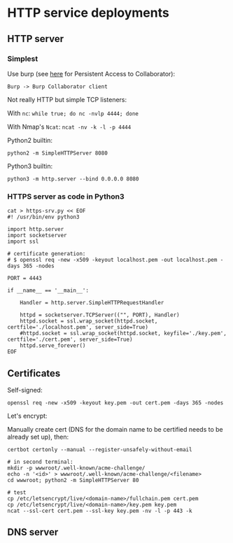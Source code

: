
# HTTP service deployments

## HTTP server

### Simplest

Use burp (see [here](https://blog.z-labs.eu/2019/09/09/burp-suite-pro-rltandt-collaborator-presistence.html) for Persistent Access to Collaborator):

    Burp -> Burp Collaborator client

Not really HTTP but simple TCP listeners:

With `nc`: `while true; do nc -nvlp 4444; done`

With Nmap's `Ncat`: `ncat -nv -k -l -p 4444`

Python2 builtin:

    python2 -m SimpleHTTPServer 8080

Python3 builtin:

    python3 -m http.server --bind 0.0.0.0 8080

### HTTPS server as code in Python3

```
cat > https-srv.py << EOF
#! /usr/bin/env python3

import http.server
import socketserver
import ssl

# certificate generation:
# $ openssl req -new -x509 -keyout localhost.pem -out localhost.pem -days 365 -nodes

PORT = 4443 

if __name__ == '__main__':

    Handler = http.server.SimpleHTTPRequestHandler

    httpd = socketserver.TCPServer(("", PORT), Handler)
    httpd.socket = ssl.wrap_socket(httpd.socket, certfile='./localhost.pem', server_side=True)
    #httpd.socket = ssl.wrap_socket(httpd.socket, keyfile='./key.pem', certfile='./cert.pem', server_side=True)
    httpd.serve_forever()
EOF
```

## Certificates

Self-signed:

    openssl req -new -x509 -keyout key.pem -out cert.pem -days 365 -nodes

Let's encrypt:

Manually create cert (DNS for the domain name to be certified needs to be already set up), then:

```
certbot certonly --manual --register-unsafely-without-email

# in second terminal:
mkdir -p wwwroot/.well-known/acme-challenge/
echo -n '<id>' > wwwroot/.well-known/acme-challenge/<filename>
cd wwwroot; python2 -m SimpleHTTPServer 80

# test
cp /etc/letsencrypt/live/<domain-name>/fullchain.pem cert.pem
cp /etc/letsencrypt/live/<domain-name>/key.pem key.pem
ncat --ssl-cert cert.pem --ssl-key key.pem -nv -l -p 443 -k
```

## DNS server
